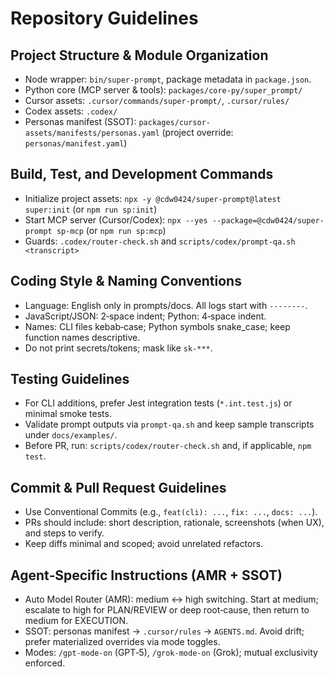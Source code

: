 # Repository Guidelines

## Project Structure & Module Organization
- Node wrapper: `bin/super-prompt`, package metadata in `package.json`.
- Python core (MCP server & tools): `packages/core-py/super_prompt/`
- Cursor assets: `.cursor/commands/super-prompt/`, `.cursor/rules/`
- Codex assets: `.codex/`
- Personas manifest (SSOT): `packages/cursor-assets/manifests/personas.yaml` (project override: `personas/manifest.yaml`)

## Build, Test, and Development Commands
- Initialize project assets: `npx -y @cdw0424/super-prompt@latest super:init` (or `npm run sp:init`)
- Start MCP server (Cursor/Codex): `npx --yes --package=@cdw0424/super-prompt sp-mcp` (or `npm run sp:mcp`)
- Guards: `.codex/router-check.sh` and `scripts/codex/prompt-qa.sh <transcript>`

## Coding Style & Naming Conventions
- Language: English only in prompts/docs. All logs start with `--------`.
- JavaScript/JSON: 2‑space indent; Python: 4‑space indent.
- Names: CLI files kebab‑case; Python symbols snake_case; keep function names descriptive.
- Do not print secrets/tokens; mask like `sk-***`.

## Testing Guidelines
- For CLI additions, prefer Jest integration tests (`*.int.test.js`) or minimal smoke tests.
- Validate prompt outputs via `prompt-qa.sh` and keep sample transcripts under `docs/examples/`.
- Before PR, run: `scripts/codex/router-check.sh` and, if applicable, `npm test`.

## Commit & Pull Request Guidelines
- Use Conventional Commits (e.g., `feat(cli): ...`, `fix: ...`, `docs: ...`).
- PRs should include: short description, rationale, screenshots (when UX), and steps to verify.
- Keep diffs minimal and scoped; avoid unrelated refactors.

## Agent‑Specific Instructions (AMR + SSOT)
- Auto Model Router (AMR): medium ↔ high switching. Start at medium; escalate to high for PLAN/REVIEW or deep root‑cause, then return to medium for EXECUTION.
- SSOT: personas manifest → `.cursor/rules` → `AGENTS.md`. Avoid drift; prefer materialized overrides via mode toggles.
- Modes: `/gpt-mode-on` (GPT‑5), `/grok-mode-on` (Grok); mutual exclusivity enforced.
